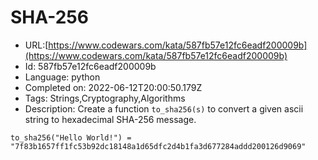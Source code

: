 # SHA-256

 - URL:[https://www.codewars.com/kata/587fb57e12fc6eadf200009b](https://www.codewars.com/kata/587fb57e12fc6eadf200009b)
 - Id: 587fb57e12fc6eadf200009b
 - Language: python
 - Completed on: 2022-06-12T20:00:50.179Z
 - Tags: Strings,Cryptography,Algorithms
 - Description:
Create a function `to_sha256(s)` to convert a given ascii string to hexadecimal SHA-256 message.

`to_sha256("Hello World!") = "7f83b1657ff1fc53b92dc18148a1d65dfc2d4b1fa3d677284addd200126d9069"`
